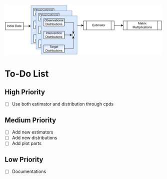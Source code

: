 
![Architecture](architecture.png)

# To-Do List

## High Priority
- [ ] Use both estimator and distribution through cpds

## Medium Priority
- [ ] Add new estimators
- [ ] Add new distributions
- [ ] Add plot parts

## Low Priority
- [ ] Documentations
